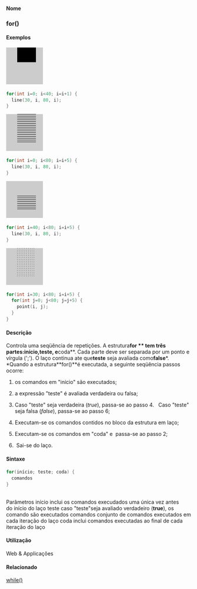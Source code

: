 
#### Nome
### for()

#### Exemplos
<img border="0" height="100" src="media/for_.gif" width="100"/>

```pde
for(int i=0; i<40; i=i+1) { 
  line(30, i, 80, i); 
} 

```
<img border="0" height="100" src="media/for_2.gif" width="100"/>

```pde
for(int i=0; i<80; i=i+5) { 
  line(30, i, 80, i); 
} 

```
<img border="0" height="100" src="media/for_3.gif" width="100"/>

```pde
for(int i=40; i<80; i=i+5) { 
  line(30, i, 80, i); 
} 

```
<img border="0" height="100" src="media/for_4.gif" width="100"/>

```pde
for(int i=30; i<80; i=i+5) { 
  for(int j=0; j<80; j=j+5) { 
    point(i, j); 
  } 
} 

```

#### Descrição
Controla uma seqüência de repetições. A estrutura**for ** tem três partes:**início**,**teste**, e**coda**. Cada parte deve ser separada por um ponto e vírgula (';'). O laço continua ate que**teste** seja avaliada como**false***. *Quando a estrutura**for()**é executada, a seguinte seqüência passos ocorre:

1. os comandos em "início" são executados;

2. a expressão "teste" é avaliada verdadeira ou falsa;

3. Caso "teste" seja verdadeira (*true*), passa-se ao passo 4.   Caso "teste" seja falsa (*false*), passa-se ao passo 6;

4. Executam-se os comandos contidos no bloco da estrutura em laço;

5. Executam-se os comandos em "coda" e  passa-se ao passo 2;

6.  Sai-se do laço.

#### Sintaxe
```pde
for(início; teste; coda) { 
  comandos
} 
            
```
Parâmetros
início
inclui os comandos execudados uma única vez antes do início do laço
teste
caso "teste"seja avaliado verdadeiro (**true**), os comando são executados
comandos
conjunto de comandos executados em cada iteração do laço
coda
inclui comandos executadas ao final de cada iteração do laço

#### Utilização

	
Web & Applicações

#### Relacionado
[while()](while_)
